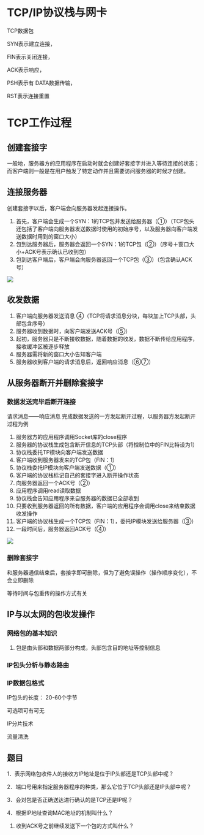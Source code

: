 # TCP/IP协议栈与网卡

TCP数据包

SYN表示建立连接，

FIN表示关闭连接，

ACK表示响应，

PSH表示有 DATA数据传输，

RST表示连接重置


# TCP工作过程

## 创建套接字

一般地，服务器方的应用程序在启动时就会创建好套接字并进入等待连接的状态；而客户端则一般是在用户触发了特定动作并且需要访问服务器的时候才创建。

## 连接服务器

创建套接字以后，客户端会向服务器发起连接操作。

1. 首先，客户端会生成一个SYN：1的TCP包并发送给服务器（①）（TCP包头还包括了客户端向服务器发送数据时使用的初始序号，以及服务器向客户端发送数据时用到的窗口大小）
2. 包到达服务器后，服务器会返回一个SYN：1的TCP包（②）（序号＋窗口大小+ACK号表示确认已收到包）
3. 包到达客户端后，客户端会向服务器返回一个TCP包（③）（包含确认ACK号）

![](assets/NDF4bPMpmoCWESxhFigcW3Jbn2g.png)

## 收发数据

1. 客户端向服务器发送消息 ④（TCP将请求消息分块，每块加上TCP头部，头部包含序号）
2. 服务器收到数据时，向客户端发送ACK号（⑤）
3. 起初，服务器只是不断接收数据，随着数据的收发，数据不断传给应用程序，接收缓冲区被逐步释放
4. 服务器需将新的窗口大小告知客户端
5. 服务器收到客户端的请求消息后，返回响应消息（⑥⑦）

## 从服务器断开并删除套接字

### 数据发送完毕后断开连接

请求消息——响应消息 完成数据发送的一方发起断开过程，以服务器方发起断开过程为例

1. 服务器方的应用程序调用Socket库的close程序
2. 服务器的协议栈生成包含断开信息的TCP头部（将控制位中的FIN比特设为1）
3. 协议栈委托TP模块向客户端发送数据
4. 客户端收到服务器发来的TCP包（FIN：1）
5. 协议栈委托IP模块向客户端发送数据（①）
6. 客户端的协议栈标记自己的套接字进入断开操作状态
7. 向服务器返回一个ACK号（②）
8. 应用程序调用read读取数据
9. 协议栈会告知应用程序来自服务器的数据已全部收到
10. 只要收到服务器返回的所有数据，客户端的应用程序会调用close来结束数据收发操作
11. 客户端的协议栈生成一个TCP包（FIN：1），委托IP模块发送给服务器（③）
12. 一段时间后，服务器返回ACK号（④）

![](assets/IAsrbod6KoWL0nxWmv5cV8jKnwh.png)

### 删除套接字

和服务器通信结束后，套接字即可删除，但为了避免误操作（操作顺序变化），不会立即删除

等待时间与包重传的操作方式有关

## IP与以太网的包收发操作

### 网络包的基本知识

1. 包是由头部和数据两部分构成，头部包含目的地址等控制信息

### IP包头分析与静态路由

### IP数据包格式

IP包头的长度： 20-60个字节

可选项可有可无

IP分片技术

流量清洗

## 题目

1．表示网络包收件人的接收方IP地址是位于IP头部还是TCP头部中呢？

2．端口号用来指定服务器程序的种类，那么它位于TCP头部还是IP头部中呢？

3．会对包是否正确送达进行确认的是TCP还是IP呢？

4．根据IP地址查询MAC地址的机制叫什么？

1. 收到ACK号之前继续发送下一个包的方式叫什么？
